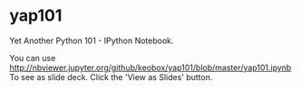 # yap101
Yet Another Python 101 - IPython Notebook.

You can use
http://nbviewer.jupyter.org/github/keobox/yap101/blob/master/yap101.ipynb
To see as slide deck.
Click the 'View as Slides' button.
